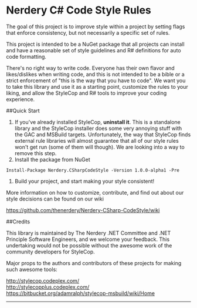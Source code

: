 # Nerdery C# Code Style Rules

The goal of this project is to improve style within a project by setting flags that enforce consistency, but not necessarily a specific set of rules.

This project is intended to be a NuGet package that all projects can install and have a reasonable set of style guidelines and R# definitions for auto code formatting.

There's no right way to write code. Everyone has their own flavor and likes/dislikes when writing code, and this is not intended to be a bible or a strict enforcement of "this is the way that you have to code". We want you to take this library and use it as a starting point, customize the rules to your liking, and allow the StyleCop and R# tools to improve your coding experience.

##Quick Start

 1. If you've already installed StyleCop, **uninstall it**. This is a standalone library and the StyleCop installer does some very annoying stuff with the GAC and MSBuild targets. Unfortunately, the way that StyleCop finds external rule libraries will almost guarantee that all of our style rules won't get run (some of them will though). We are looking into a way to remove this step.
 1. Install the package from NuGet
```
Install-Package Nerdery.CSharpCodeStyle -Version 1.0.0-alpha1 -Pre
```
 1. Build your project, and start making your style consistent!
 
More information on how to customize, contribute, and find out about our style decisions can be found on our wiki 

<https://github.com/thenerdery/Nerdery-CSharp-CodeStyle/wiki>

##Credits

This library is maintained by The Nerdery .NET Committee and .NET Principle Software Engineers, and we welcome your feedback. This undertaking would not be possible without the awesome work of the community developers for StyleCop.

Major props to the authors and contributors of these projects for making such awesome tools:

<http://stylecop.codeplex.com/>  
<http://stylecopplus.codeplex.com/>  
<https://bitbucket.org/adamralph/stylecop-msbuild/wiki/Home>

---

